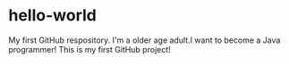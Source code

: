 # hello-world
My first GitHub respository.
I'm a older age adult.I want to become a Java programmer!
This is my first GitHub project!
